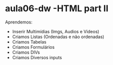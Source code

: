 # aula06-dw -HTML part II
 Aprendemos:
 
- Inserir Multimídias (Imgs, Audios e Videos)
- Criamos Listas (Ordenadas e não ordenadas)
- Criamos Tabelas
- Criamos Formulários
- Criamos DIVs
- Criamos Diversos inputs